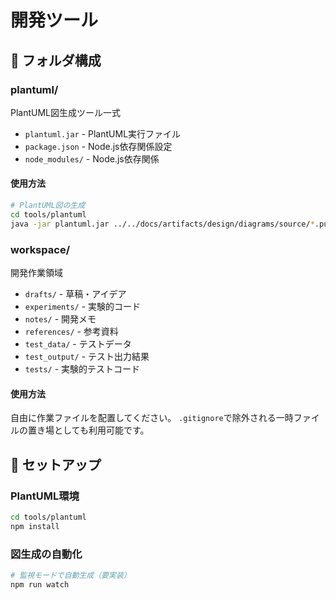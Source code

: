 # 開発ツール

## 📁 フォルダ構成

### plantuml/
PlantUML図生成ツール一式
- `plantuml.jar` - PlantUML実行ファイル
- `package.json` - Node.js依存関係設定
- `node_modules/` - Node.js依存関係

#### 使用方法
```bash
# PlantUML図の生成
cd tools/plantuml
java -jar plantuml.jar ../../docs/artifacts/design/diagrams/source/*.puml
```

### workspace/  
開発作業領域
- `drafts/` - 草稿・アイデア
- `experiments/` - 実験的コード
- `notes/` - 開発メモ
- `references/` - 参考資料
- `test_data/` - テストデータ
- `test_output/` - テスト出力結果
- `tests/` - 実験的テストコード

#### 使用方法
自由に作業ファイルを配置してください。
`.gitignore`で除外される一時ファイルの置き場としても利用可能です。

## 🚀 セットアップ

### PlantUML環境
```bash
cd tools/plantuml
npm install
```

### 図生成の自動化
```bash
# 監視モードで自動生成（要実装）
npm run watch
```